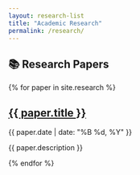 ```yaml
---
layout: research-list
title: "Academic Research"
permalink: /research/
---
```


## 📚 Research Papers

<div class="research-container">
  {% for paper in site.research %}
    <div class="research-card">
      <h2><a href="{{ paper.url }}">{{ paper.title }}</a></h2>
      <p>{{ paper.date | date: "%B %d, %Y" }}</p>
      <p>{{ paper.description }}</p>
    </div>
  {% endfor %}
</div>
